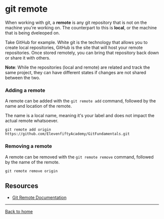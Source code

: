 # git remote

When working with git, a **remote** is any git repository that is not on the machine you're working on. The counterpart to this is **local**, or the machine that is being dveleoped on.

Take GitHub for example. White git is the technology that allows you to create local repositories, GitHub is the site that will host your remote repositories. Once stored remotely, you can bring that repository back down or share it with others.

**Note**: While the repositories (local and remote) are related and track the same project, they can have different states if changes are not shared between the two.

### Adding a remote

A remote can be added with the `git remote add` command, followed by the name and location of the remote.

The name is a local name, meaning it's your label and does not impact the actual remote whatsoever.

```
git remote add origin https://github.com/ElevenfiftyAcademy/GitFundamentals.git
```

### Removing a remote

A remote can be removed with the `git remote remove` command, followed by the name of the remote.

```
git remote remove origin
```

## Resources 

- [Git Remote Documentation](https://git-scm.com/docs/git-remote)

---

[Back to home](../README.md)